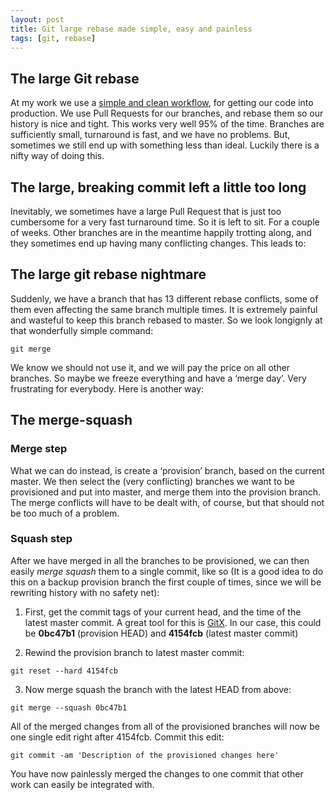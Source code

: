 ```yaml
---
layout: post
title: Git large rebase made simple, easy and painless
tags: [git, rebase]
---
```


## The large Git rebase

At my work we use a [simple and clean workflow](https://blogs.atlassian.com/2014/01/simple-git-workflow-simple/), for getting our code into production. We use Pull Requests for our branches, and rebase them so our history is nice and tight. This works very well 95% of the time. Branches are sufficiently small, turnaround is fast, and we have no problems. But, sometimes we still end up with something less than ideal. Luckily there is a nifty way of doing this.

## The large, breaking commit left a little too long

Inevitably, we sometimes have a large Pull Request that is just too cumbersome for a very fast turnaround time. So it is left to sit. For a couple of weeks. Other branches are in the meantime happily trotting along, and they sometimes end up having many conflicting changes. This leads to:

## The large git rebase nightmare

Suddenly, we have a branch that has 13 different rebase conflicts, some of them even affecting the same branch multiple times. It is extremely painful and wasteful to keep this branch rebased to master. So we look longignly at that wonderfully simple command:

```shell
git merge
```

We know we should not use it, and we will pay the price on all other branches. So maybe we freeze everything and have a ‘merge day’. Very frustrating for everybody. Here is another way:

## The merge-squash

### Merge step

What we can do instead, is create a ‘provision’ branch, based on the current master. We then select the (very conflicting) branches we want to be provisioned and put into master, and merge them into the provision branch. The merge conflicts will have to be dealt with, of course, but that should not be too much of a problem.

### Squash step

After we have merged in all the branches to be provisioned, we can then easily _merge squash_ them to a single commit, like so (It is a good idea to do this on a backup provision branch the first couple of times, since we will be rewriting history with no safety net):

1. First, get the commit tags of your current head, and the time of the latest master commit. A great tool for this is [GitX](http://gitx.frim.nl/). In our case, this could be **0bc47b1** (provision HEAD) and **4154fcb** (latest master commit)

2. Rewind the provision branch to latest master commit:
```shell
git reset --hard 4154fcb
```

3. Now merge squash the branch with the latest HEAD from above:
```shell
git merge --squash 0bc47b1
```
All of the merged changes from all of the provisioned branches will now be one single edit right after 4154fcb. Commit this edit:

```shell
git commit -am 'Description of the provisioned changes here'
```

You have now painlessly merged the changes to one commit that other work can easily be integrated with.
